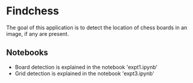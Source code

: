 # Findchess

The goal of this application is to detect the location of chess boards 
in an image, if any are present.

## Notebooks

- Board detection is explained in the notebook 'expt1.ipynb'
- Grid detection is explained in the notebook 'expt3.ipynb'

